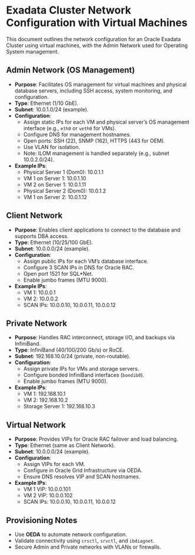 # Exadata Cluster Network Configuration with Virtual Machines

This document outlines the network configuration for an Oracle Exadata Cluster using virtual machines, with the Admin Network used for Operating System management.

## Admin Network (OS Management)
- **Purpose**: Facilitates OS management for virtual machines and physical database servers, including SSH access, system monitoring, and configuration.
- **Type**: Ethernet (1/10 GbE).
- **Subnet**: 10.0.1.0/24 (example).
- **Configuration**:
  - Assign static IPs for each VM and physical server’s OS management interface (e.g., `eth0` or `veth0` for VMs).
  - Configure DNS for management hostnames.
  - Open ports: SSH (22), SNMP (162), HTTPS (443 for OEM).
  - Use VLAN for isolation.
  - Note: ILOM management is handled separately (e.g., subnet 10.0.2.0/24).
- **Example IPs**:
  - Physical Server 1 (Dom0): 10.0.1.1
  - VM 1 on Server 1: 10.0.1.10
  - VM 2 on Server 1: 10.0.1.11
  - Physical Server 2 (Dom0): 10.0.1.2
  - VM 1 on Server 2: 10.0.1.12

## Client Network
- **Purpose**: Enables client applications to connect to the database and supports DBA access.
- **Type**: Ethernet (10/25/100 GbE).
- **Subnet**: 10.0.0.0/24 (example).
- **Configuration**:
  - Assign public IPs for each VM’s database interface.
  - Configure 3 SCAN IPs in DNS for Oracle RAC.
  - Open port 1521 for SQL*Net.
  - Enable jumbo frames (MTU 9000).
- **Example IPs**:
  - VM 1: 10.0.0.1
  - VM 2: 10.0.0.2
  - SCAN IPs: 10.0.0.10, 10.0.0.11, 10.0.0.12

## Private Network
- **Purpose**: Handles RAC interconnect, storage I/O, and backups via InfiniBand.
- **Type**: InfiniBand (40/100/200 Gb/s) or RoCE.
- **Subnet**: 192.168.10.0/24 (private, non-routable).
- **Configuration**:
  - Assign private IPs for VMs and storage servers.
  - Configure bonded InfiniBand interfaces (`bondib0`).
  - Enable jumbo frames (MTU 9000).
- **Example IPs**:
  - VM 1: 192.168.10.1
  - VM 2: 192.168.10.2
  - Storage Server 1: 192.168.10.3

## Virtual Network
- **Purpose**: Provides VIPs for Oracle RAC failover and load balancing.
- **Type**: Ethernet (same as Client Network).
- **Subnet**: 10.0.0.0/24 (example).
- **Configuration**:
  - Assign VIPs for each VM.
  - Configure in Oracle Grid Infrastructure via OEDA.
  - Ensure DNS resolves VIP and SCAN hostnames.
- **Example IPs**:
  - VM 1 VIP: 10.0.0.101
  - VM 2 VIP: 10.0.0.102
  - SCAN IPs: 10.0.0.10, 10.0.0.11, 10.0.0.12

## Provisioning Notes
- Use **OEDA** to automate network configuration.
- Validate connectivity using `crsctl`, `srvctl`, and `ibdiagnet`.
- Secure Admin and Private networks with VLANs or firewalls.